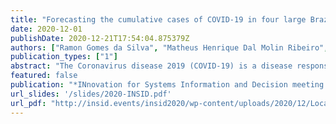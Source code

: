 ```yaml
---
title: "Forecasting the cumulative cases of COVID-19 in four large Brazilian cities using machine learning approaches"
date: 2020-12-01
publishDate: 2020-12-21T17:54:04.875379Z
authors: ["Ramon Gomes da Silva", "Matheus Henrique Dal Molin Ribeiro", "José Henrique Kleinübing Larcher", "Viviana Cocco Mariani", "Leandro Santos Coelho"]
publication_types: ["1"]
abstract: "The Coronavirus disease 2019 (COVID-19) is a disease responsible for infecting millions of people since the first notification until nowadays. Developing efficient short-term forecasting models allow knowing the number of future COVID-19 cases. In this context, it is possible to develop strategic planning in the public health system to avoid deaths. In this paper, autoregressive integrated moving average (ARIMA), and machine learning approaches called cubist regression (CUBIST), k-Nearest Neighbor (kNN), support vector regression (SVR), and stacked generalization (STACK) are evaluated in the task of time series forecasting six-days-ahead of the COVID-19 cumulative confirmed cases in four Brazilian  cities with high daily incidence. In the STACK approach, the kNN and SVR models are adopted as base-learners and CUBIST as meta-learner. The models' effectiveness is evaluated based on performance metrics including improvement index, mean absolute error, root mean squared error, and symmetric mean absolute percentage error. In most of the evaluated COVID-19 cases, the STACK reached a better performance regarding adopted criteria when compared with other models. In general, the developed models can generate accurate forecasting, achieving errors in a range of 0.28% - 1.62% in six-days-ahead. The ranking of the models in most scenarios is STACK, ARIMA, SVR, and kNN. The use of evaluated models is recommended to forecast and monitor the ongoing growth of COVID-19 cases, once these models can assist the managers in the decision-making support systems."
featured: false
publication: "*INnovation for Systems Information and Decision meeting (INSID)*"
url_slides: '/slides/2020-INSID.pdf'
url_pdf: "http://insid.events/insid2020/wp-content/uploads/2020/12/Local-Proceedings-INSID-2020.pdf"
---
```


